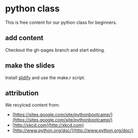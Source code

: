 # python class

This is free content for our python class for beginners.

## add content

Checkout the gh-pages branch and start editing.

## make the slides

Install [slidify](https://github.com/ramnathv/slidify) and use the make.r script.

## attribution

We recylced content from:

* [https://sites.google.com/site/pythonbootcamp/](https://sites.google.com/site/pythonbootcamp/)
* [http://xkcd.com](http://xkcd.com)
* [http://www.python.org/doc/](http://www.python.org/doc/)
